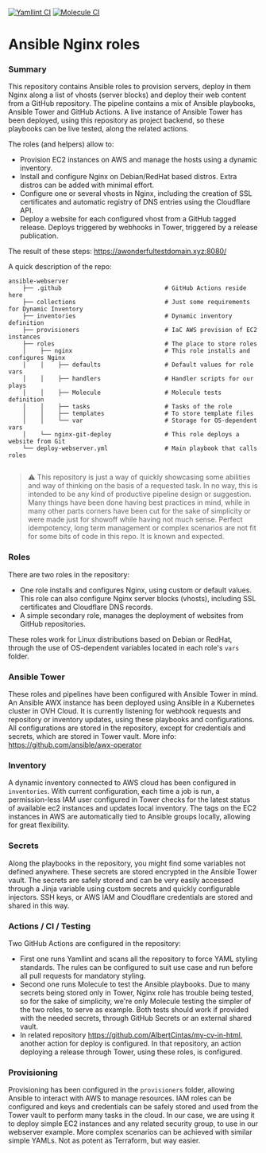 [![Yamllint CI](https://github.com/AlbertCintas/ansible-webserver/workflows/Yamllint%20CI/badge.svg)](https://github.com/AlbertCintas/ansible-webserver/actions/workflows/lint.yml)
[![Molecule CI](https://github.com/AlbertCintas/ansible-webserver/workflows/Molecule%20CI/badge.svg)](https://github.com/AlbertCintas/ansible-webserver/actions/workflows/molecule.yml)

# Ansible Nginx roles

### Summary
This repository contains Ansible roles to provision servers, deploy in them Nginx along a list of vhosts (server blocks) and deploy their web content from a GitHub repository.
The pipeline contains a mix of Ansible playbooks, Ansible Tower and GitHub Actions.
A live instance of Ansible Tower has been deployed, using this repository as project backend, so these playbooks can be live tested, along the related actions.

The roles (and helpers) allow to:
* Provision EC2 instances on AWS and manage the hosts using a dynamic inventory.
* Install and configure Nginx on Debian/RedHat based distros. Extra distros can be added with minimal effort.
* Configure one or several vhosts in Nginx, including the creation of SSL certificates and automatic registry of DNS entries using the Cloudflare API.
* Deploy a website for each configured vhost from a GitHub tagged release. Deploys triggered by webhooks in Tower, triggered by a release publication.

The result of these steps: https://awonderfultestdomain.xyz:8080/

A quick description of the repo:
````
ansible-webserver
    ├── .github                             # GitHub Actions reside here
    ├── collections                         # Just some requirements for Dynamic Inventory
    ├── inventories                         # Dynamic inventory definition
    ├── provisioners                        # IaC AWS provision of EC2 instances
    ├── roles                               # The place to store roles
    │    ├── nginx                          # This role installs and configures Nginx
    │    │    ├── defaults                  # Default values for role vars
    │    │    ├── handlers                  # Handler scripts for our plays
    │    │    ├── Molecule                  # Molecule tests definition
    │    │    ├── tasks                     # Tasks of the role
    │    │    ├── templates                 # To store template files
    │    │    └── var                       # Storage for OS-dependent vars
    │    └── nginx-git-deploy               # This role deploys a website from Git
    └── deploy-webserver.yml                # Main playbook that calls roles


````
> :warning: This repository is just a way of quickly showcasing some abilities and way of thinking on the basis of a requested task. In no way, this is intended to be any kind of productive pipeline design or suggestion. Many things have been done having best practices in mind, while in many other parts corners have been cut for the sake of simplicity or were made just for showoff while having not much sense. Perfect idempotency, long term management or complex scenarios are not fit for some bits of code in this repo. It is known and expected.

### Roles
There are two roles in the repository:
* One role installs and configures Nginx, using custom or default values. This role can also configure Nginx server blocks (vhosts), including SSL certificates and Cloudflare DNS records.
* A simple secondary role, manages the deployment of websites from GitHub repositories.

These roles work for Linux distributions based on Debian or RedHat, through the use of OS-dependent variables located in each role's `vars` folder.

### Ansible Tower
These roles and pipelines have been configured with Ansible Tower in mind. An Ansible AWX instance has been deployed using Ansible in a Kubernetes cluster in OVH Cloud. It is currently listening for webhook requests and repository or inventory updates, using these playbooks and configurations. All configurations are stored in the repository, except for credentials and secrets, which are stored in Tower vault. More info: https://github.com/ansible/awx-operator

### Inventory
A dynamic inventory connected to AWS cloud has been configured in `inventories`. With current configuration, each time a job is run, a permission-less IAM user configured in Tower checks for the latest status of available ec2 instances and updates local inventory. The tags on the EC2 instances in AWS are automatically tied to Ansible groups locally, allowing for great flexibility.

### Secrets
Along the playbooks in the repository, you might find some variables not defined anywhere. These secrets are stored encrypted in the Ansible Tower vault. The secrets are safely stored and can be very easily accessed through a Jinja variable using custom secrets and quickly configurable injectors. SSH keys, or AWS IAM and Cloudflare credentials are stored and shared in this way.

### Actions / CI / Testing
Two GitHub Actions are configured in the repository:
* First one runs Yamllint and scans all the repository to force YAML styling standards. The rules can be configured to suit use case and run before all pull requests for mandatory styling.
* Second one runs Molecule to test the Ansible playbooks. Due to many secrets being stored only in Tower, Nginx role has trouble being tested, so for the sake of simplicity, we're only Molecule testing the simpler of the two roles, to serve as example. Both tests should work if provided with the needed secrets, through GitHub Secrets or an external shared vault.
* In related repository https://github.com/AlbertCintas/my-cv-in-html, another action for deploy is configured. In that repository, an action deploying a release through Tower, using these roles, is configured.

### Provisioning
Provisioning has been configured in the `provisioners` folder, allowing Ansible to interact with AWS to manage resources. IAM roles can be configured and keys and credentials can be safely stored and used from the Tower vault to perform many tasks in the cloud. In our case, we are using it to deploy simple EC2 instances and any related security group, to use in our webserver example. More complex scenarios can be achieved with similar simple YAMLs. Not as potent as Terraform, but way easier.

